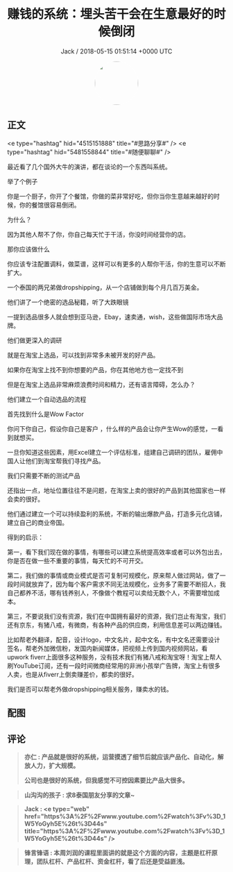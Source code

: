 <h1 align="center">赚钱的系统：埋头苦干会在生意最好的时候倒闭</h1>
<p align="center">
    <a>Jack / 2018-05-15 01:51:14 &#43;0000 UTC</a>
</p>

<div align="center">
    <img src="https://images.zsxq.com/Ft0SZEpuxSW9ME9yrD-C6gGTRHII?e=1590940799&amp;token=kIxbL07-8jAj8w1n4s9zv64FuZZNEATmlU_Vm6zD:GFj_eFMNOKfTMyjFHHMbEd2qln4=" width="100" height="100" style="border:1px solid;border-radius:50%; color:#ffffff"/>
</div>

## 正文

<div>
&lt;e type=&#34;hashtag&#34; hid=&#34;4515151888&#34; title=&#34;#思路分享#&#34; /&gt; &lt;e type=&#34;hashtag&#34; hid=&#34;5481558844&#34; title=&#34;#随便聊聊#&#34; /&gt; 

最近看了几个国外大牛的演讲，都在谈论的一个东西叫系统。

举了个例子

你是一个厨子，你开了个餐馆，你做的菜非常好吃，但你当你生意越来越好的时候，你的餐馆很容易倒闭。

为什么？

因为其他人帮不了你，你自己每天忙于干活，你没时间经营你的店。

那你应该做什么

你应该专注配置调料，做菜谱，这样可以有更多的人帮你干活，你的生意可以不断扩大。

一个泰国的两兄弟做dropshipping，从一个店铺做到每个月几百万美金。

他们讲了一个绝密的选品秘籍，听了大跌眼镜

一提到选品很多人就会想到亚马逊，Ebay，速卖通，wish，这些做国际市场大品牌。

他们做更深入的调研

就是在淘宝上选品，可以找到非常多未被开发的好产品。

如果你在淘宝上找不到你想要的产品，你在其他地方也一定找不到

但是在淘宝上选品非常麻烦浪费时间和精力，还有语言障碍，怎么办？

他们建立一个自动选品的流程

首先找到什么是Wow Factor

你问下你自己，假设你自己是客户 ，什么样的产品会让你产生Wow的感觉，一看到就想买。

一旦你知道这些因素，用Excel建立一个评估标准，组建自己调研的团队，雇佣中国人让他们到淘宝帮我们寻找产品。

我们只需要不断的测试产品

还指出一点，地址位置往往不是问题，在淘宝上卖的很好的产品到其他国家也一样会卖的很好。

他们通过建立一个可以持续盈利的系统，不断的输出爆款产品，打造多元化店铺，建立自己的商业帝国。


得到的启示：

第一，看下我们现在做的事情，有哪些可以建立系统提高效率或者可以外包出去，你是否在做一些不重要的事情，每天忙的不可开交。

第二，我们做的事情或商业模式是否可复制可规模化，原来帮人做过网站，做了一段时间就放弃了，因为每个客户需求不同无法规模化，业务多了需要不断招人，我自己都养不活，哪有钱养别人，不像做个教程可以卖给无数个人，不需要增加成本。

第三，不要说我们没有资源，我们在中国拥有最好的资源，我们岂止有淘宝，我们还有京东，有猪八戒，有微商，有各种产品的供应商，利用信息差可以两边赚钱。

比如帮老外翻译，配音，设计logo，中文名片，起中文名，有中文名还需要设计签名，帮老外加微信粉，发国内新闻媒体，把视频上传到国内视频网站，看upwork fiverr上面很多这种服务，没有技术我们有猪八戒和淘宝呀！淘宝上帮人刷YouTube订阅，还有一段时间微商经常用的非洲小孩举广告牌，淘宝上有很多人卖，也是从fiverr上倒卖赚差价，都卖的很好。

我们是否可以帮老外做dropshipping相关服务，赚卖水的钱。
</div>

## 配图
<div class="image" align="center">

</div>

## 评论

<div align="left">
<div>

<blockquote >
<span> <strong>亦仁 : 产品就是很好的系统，运营摸透了细节后就应该产品化、自动化，解放人力，扩大规模。

公司也是很好的系统，但我感觉不可控因素要比产品大很多。 </strong></span>
</blockquote>

<blockquote >
<span> <strong>山沟沟的孩子 : 求8泰国朋友分享的文章~ </strong></span>
</blockquote>

<blockquote >
<span> <strong>Jack : &lt;e type=&#34;web&#34; href=&#34;https%3A%2F%2Fwww.youtube.com%2Fwatch%3Fv%3D_1W5YoGyh5E%26t%3D44s&#34; title=&#34;https%3A%2F%2Fwww.youtube.com%2Fwatch%3Fv%3D_1W5YoGyh5E%26t%3D44s&#34; /&gt; </strong></span>
</blockquote>

<blockquote >
<span> <strong>锋言锋语 : 本周刘润的课程里面讲的就是这个方面的内容，主题是杠杆原理，团队杠杆、产品杠杆、资金杠杆，看了后还是受益匪浅。 </strong></span>
</blockquote>

</div>
</div>